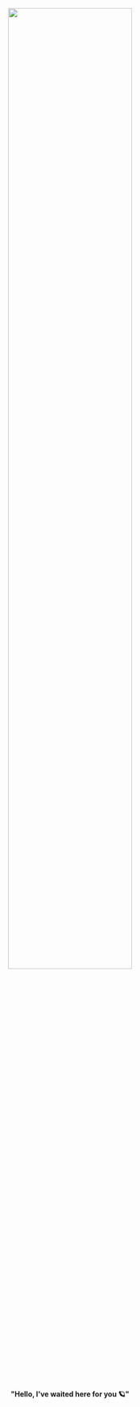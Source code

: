 <p align="center" width="100%"">
  <img width="70%" src="https://media1.tenor.com/m/YV1LR_Vx0bIAAAAC/dario-dario-moccia.gif" /><br><br>
  <b align="center">"Hello, I've waited here for you 🪐"</b>
</p>
